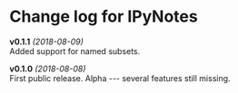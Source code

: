 Change log for IPyNotes
=======================

**v0.1.1** *(2018-08-09)*  
Added support for named subsets.

**v0.1.0** *(2018-08-08)*  
First public release. Alpha --- several features still missing.


